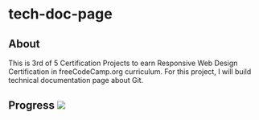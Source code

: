# tech-doc-page
## About
This is 3rd of 5 Certification Projects to earn Responsive Web Design Certification in freeCodeCamp.org curriculum.
For this project, I will build technical documentation page about Git.

## Progress ![](https://geps.dev/progress/60?dangerColor=080&warningColor=080&successColor=080)

